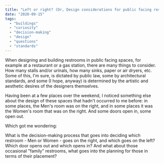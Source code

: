 ```yaml
---
title: "Left or right? (Or, Design considerations for public facing restrooms)"
date: "2020-09-15"
tags: 
  - "buildings"
  - "curiosity"
  - "decision-making"
  - "design"
  - "questions"
  - "standards"
---
```


When designing and building restrooms in public facing spaces, for example at a restaurant or a gas station, there are many things to consider. How many stalls and/or urinals, how many sinks, paper or air dryers, etc. Some of this, I'm sure, is dictated by public law, some by architectural standards, and some (I hope, anyway) is determined by the artistic and aesthetic desires of the designers themselves.

Having been at a few places over the weekend, I noticed something else about the design of these spaces that hadn't occurred to me before: in some places, the Men's room was on the right, and in some places it was the Women's room that was on the right. And some doors open in, some open out.

Which got me wondering:

What is the decision-making process that goes into deciding which restroom - Men or Women - goes on the right, and which goes on the left? Which door opens out and which opens in? And what about those occasional "family" restrooms, what goes into the planning for those in terms of their placement?
